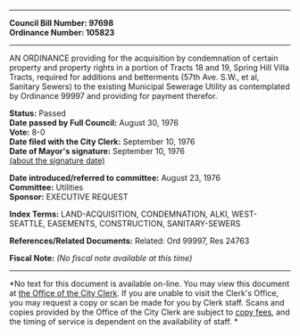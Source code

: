 * * * * *  
  
**Council Bill Number: [](#h0)[](#h2)97698**   
**Ordinance Number: 105823**  
  
* * * * *  
  
AN ORDINANCE providing for the acquisition by condemnation of certain property and property rights in a portion of Tracts 18 and 19, Spring Hill Villa Tracts, required for additions and betterments (57th Ave. S.W., et al, Sanitary Sewers) to the existing Municipal Sewerage Utility as contemplated by Ordinance 99997 and providing for payment therefor.  
  
**Status:** Passed   
**Date passed by Full Council:** August 30, 1976   
**Vote:** 8-0   
**Date filed with the City Clerk:** September 10, 1976   
**Date of Mayor's signature:** September 10, 1976   
[(about the signature date)](/~public/approvaldate.htm)   
  
  
**Date introduced/referred to committee:** August 23, 1976   
**Committee:** Utilities   
**Sponsor:** EXECUTIVE REQUEST   
  
**Index Terms:** LAND-ACQUISITION, CONDEMNATION, ALKI, WEST-SEATTLE, EASEMENTS, CONSTRUCTION, SANITARY-SEWERS  
  
**References/Related Documents:** Related: Ord 99997, Res 24763  
  
**Fiscal Note:** *(No fiscal note available at this time)*  
  
* * * * *  
  
*No text for this document is available on-line. You may view this document at [the Office of the City Clerk](http://www.seattle.gov/leg/clerk/contactUs.htm). If you are unable to visit the Clerk's Office, you may request a copy or scan be made for you by Clerk staff. Scans and copies provided by the Office of the City Clerk are subject to [copy fees](http://clerk.seattle.gov/~public/clerkfees.htm), and the timing of service is dependent on the availability of staff. *  
  
  
